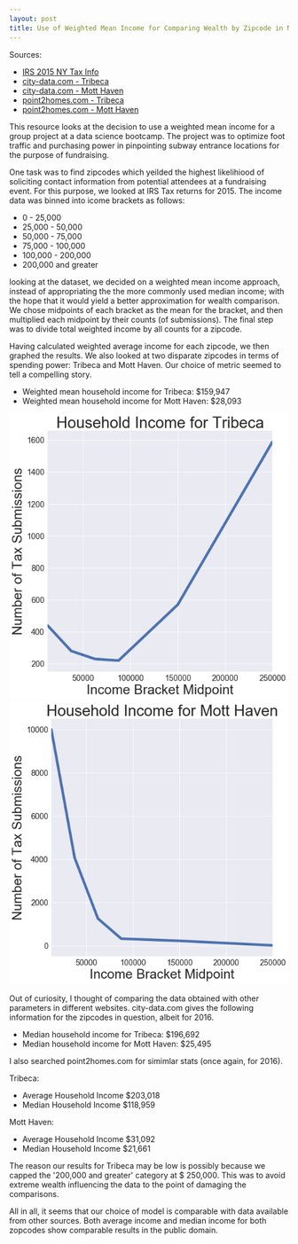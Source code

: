 ```yaml
---
layout: post
title: Use of Weighted Mean Income for Comparing Wealth by Zipcode in NYC (and comparisons with other publicly available metrics)
---
```

Sources:

- [IRS 2015 NY Tax Info](https://www.irs.gov/statistics/soi-tax-stats-individual-income-tax-statistics-2015-zip-code-data-soi)
- [city-data.com - Tribeca](http://www.city-data.com/neighborhood/Tribeca-New-York-NY.html)
- [city-data.com - Mott Haven](http://www.city-data.com/neighborhood/Mott-Haven-Bronx-NY.html)
- [point2homes.com - Tribeca](https://www.point2homes.com/US/Neighborhood/NY/Manhattan/TriBeCa-Demographics.html)
- [point2homes.com - Mott Haven](https://www.point2homes.com/US/Neighborhood/NY/Bronx/Mott-Haven-Demographics.html)

This resource looks at the decision to use a weighted mean income for a group project at a data science bootcamp. The project was to optimize foot traffic and purchasing power in pinpointing subway entrance locations for the purpose of fundraising.

One task was to find zipcodes which yeilded the highest likelihiood of soliciting contact information from potential attendees at a fundraising event. For this purpose, we looked at IRS Tax returns for 2015. The income data was binned into icome brackets as follows:

- 0 - 25,000
- 25,000 - 50,000
- 50,000 - 75,000
- 75,000 - 100,000
- 100,000 - 200,000
- 200,000 and greater

looking at the dataset, we decided on a weighted mean income approach, instead of appropriating the the more commonly used median income; with the hope that it would yield a better approximation for wealth comparison. We chose midpoints of each bracket as the mean for the bracket, and then multiplied each midpoint by their counts (of submissions). The final step was to divide total weighted income by all counts for a zipcode.

Having calculated weighted average income for each zipcode, we then graphed the results. We also looked at two disparate zipcodes in terms of spending power: Tribeca and Mott Haven. Our choice of metric seemed to tell a compelling story.

- Weighted mean household income for Tribeca:   $159,947
- Weighted mean household income for Mott Haven: $28,093

![Tribeca Tax Submisisons by Income Bracket](../images/Tribeca_Income.png?raw=true)
![Mott Haven Tax Submisisons by Income Bracket](../images/Mott_Haven_Income.png?raw=true)

Out of curiosity, I thought of comparing the data obtained with other parameters in different websites. city-data.com gives the following information for the zipcodes in question, albeit for 2016.

- Median household income for Tribeca: $196,692
- Median household income for Mott Haven: $25,495

I also searched point2homes.com for simimlar stats (once again, for 2016).

Tribeca:
- Average Household Income $203,018
- Median Household Income  $118,959

Mott Haven:
- Average Household Income $31,092
- Median Household Income  $21,661

The reason our results for Tribeca may be low is possibly because we capped the '200,000 and greater' category  at $ 250,000. This was to avoid extreme wealth influencing the data to the point of damaging the comparisons. 

All in all, it seems that our choice of model is comparable with data available from other sources. Both average income and median income for both zopcodes show comparable results in the public domain. 